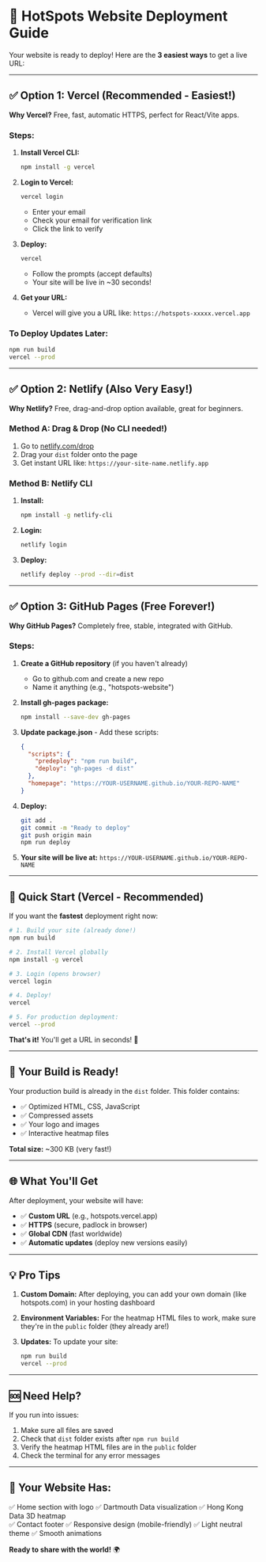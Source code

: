 # 🚀 HotSpots Website Deployment Guide

Your website is ready to deploy! Here are the **3 easiest ways** to get a live URL:

---

## ✅ Option 1: Vercel (Recommended - Easiest!)

**Why Vercel?** Free, fast, automatic HTTPS, perfect for React/Vite apps.

### Steps:

1. **Install Vercel CLI:**

   ```bash
   npm install -g vercel
   ```

2. **Login to Vercel:**

   ```bash
   vercel login
   ```

   - Enter your email
   - Check your email for verification link
   - Click the link to verify

3. **Deploy:**

   ```bash
   vercel
   ```

   - Follow the prompts (accept defaults)
   - Your site will be live in ~30 seconds!

4. **Get your URL:**
   - Vercel will give you a URL like: `https://hotspots-xxxxx.vercel.app`

### To Deploy Updates Later:

```bash
npm run build
vercel --prod
```

---

## ✅ Option 2: Netlify (Also Very Easy!)

**Why Netlify?** Free, drag-and-drop option available, great for beginners.

### Method A: Drag & Drop (No CLI needed!)

1. Go to [netlify.com/drop](https://app.netlify.com/drop)
2. Drag your `dist` folder onto the page
3. Get instant URL like: `https://your-site-name.netlify.app`

### Method B: Netlify CLI

1. **Install:**

   ```bash
   npm install -g netlify-cli
   ```

2. **Login:**

   ```bash
   netlify login
   ```

3. **Deploy:**
   ```bash
   netlify deploy --prod --dir=dist
   ```

---

## ✅ Option 3: GitHub Pages (Free Forever!)

**Why GitHub Pages?** Completely free, stable, integrated with GitHub.

### Steps:

1. **Create a GitHub repository** (if you haven't already)

   - Go to github.com and create a new repo
   - Name it anything (e.g., "hotspots-website")

2. **Install gh-pages package:**

   ```bash
   npm install --save-dev gh-pages
   ```

3. **Update package.json** - Add these scripts:

   ```json
   {
     "scripts": {
       "predeploy": "npm run build",
       "deploy": "gh-pages -d dist"
     },
     "homepage": "https://YOUR-USERNAME.github.io/YOUR-REPO-NAME"
   }
   ```

4. **Deploy:**

   ```bash
   git add .
   git commit -m "Ready to deploy"
   git push origin main
   npm run deploy
   ```

5. **Your site will be live at:**
   `https://YOUR-USERNAME.github.io/YOUR-REPO-NAME`

---

## 📝 Quick Start (Vercel - Recommended)

If you want the **fastest** deployment right now:

```bash
# 1. Build your site (already done!)
npm run build

# 2. Install Vercel globally
npm install -g vercel

# 3. Login (opens browser)
vercel login

# 4. Deploy!
vercel

# 5. For production deployment:
vercel --prod
```

**That's it!** You'll get a URL in seconds! 🎉

---

## 🔧 Your Build is Ready!

Your production build is already in the `dist` folder. This folder contains:

- ✅ Optimized HTML, CSS, JavaScript
- ✅ Compressed assets
- ✅ Your logo and images
- ✅ Interactive heatmap files

**Total size:** ~300 KB (very fast!)

---

## 🌐 What You'll Get

After deployment, your website will have:

- ✅ **Custom URL** (e.g., hotspots.vercel.app)
- ✅ **HTTPS** (secure, padlock in browser)
- ✅ **Global CDN** (fast worldwide)
- ✅ **Automatic updates** (deploy new versions easily)

---

## 💡 Pro Tips

1. **Custom Domain:** After deploying, you can add your own domain (like hotspots.com) in your hosting dashboard

2. **Environment Variables:** For the heatmap HTML files to work, make sure they're in the `public` folder (they already are!)

3. **Updates:** To update your site:
   ```bash
   npm run build
   vercel --prod
   ```

---

## 🆘 Need Help?

If you run into issues:

1. Make sure all files are saved
2. Check that `dist` folder exists after `npm run build`
3. Verify the heatmap HTML files are in the `public` folder
4. Check the terminal for any error messages

---

## 🎯 Your Website Has:

✅ Home section with logo
✅ Dartmouth Data visualization
✅ Hong Kong Data 3D heatmap  
✅ Contact footer
✅ Responsive design (mobile-friendly)
✅ Light neutral theme
✅ Smooth animations

**Ready to share with the world!** 🌍
